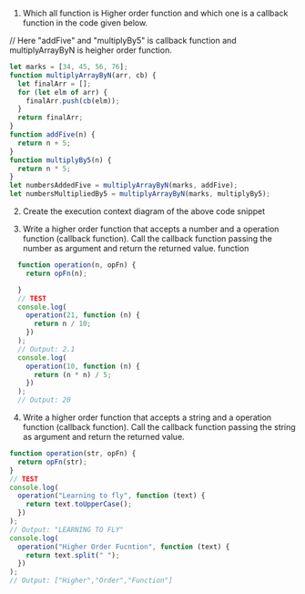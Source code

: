 
1. Which all function is Higher order function and which one is a callback function in the code given below.

// Here "addFive" and "multiplyBy5" is callback function and multiplyArrayByN is heigher order function.

```js
let marks = [34, 45, 56, 76];
function multiplyArrayByN(arr, cb) {
  let finalArr = [];
  for (let elm of arr) {
    finalArr.push(cb(elm));
  }
  return finalArr;
}
function addFive(n) {
  return n + 5;
}
function multiplyBy5(n) {
  return n * 5;
}
let numbersAddedFive = multiplyArrayByN(marks, addFive);
let numbersMultipliedBy5 = multiplyArrayByN(marks, multiplyBy5);
```

2. Create the execution context diagram of the above code snippet

3. Write a higher order function that accepts a number and a operation function (callback function). Call the callback function passing the number as argument and return the returned value.
function
```js
  function operation(n, opFn) {
    return opFn(n);

  }
  // TEST
  console.log(
    operation(21, function (n) {
      return n / 10;
    })
  );
  // Output: 2.1
  console.log(
    operation(10, function (n) {
      return (n * n) / 5;
    })
  );
  // Output: 20
```

4. Write a higher order function that accepts a string and a operation function (callback function). Call the callback function passing the string as argument and return the returned value.

```js
function operation(str, opFn) {
  return opFn(str);
}
// TEST
console.log(
  operation("Learning to fly", function (text) {
    return text.toUpperCase();
  })
);
// Output: "LEARNING TO FLY"
console.log(
  operation("Higher Order Fucntion", function (text) {
    return text.split(" ");
  })
);
// Output: ["Higher","Order","Function"]
```
